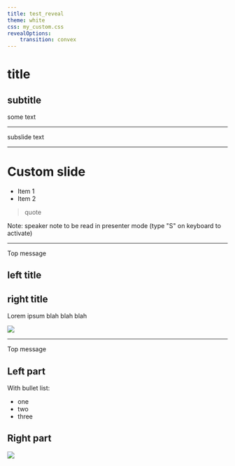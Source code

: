 ```yaml
---
title: test_reveal
theme: white
css: my_custom.css
revealOptions:
    transition: convex
---
```


# title

## subtitle

some text

----

subslide text

---

<!-- .slide: data-background="#00cc66" data-transition="zoom" -->
# Custom slide

- Item 1 <!-- .element: class="fragment" data-fragment-index="2" -->
- Item 2 <!-- .element: class="fragment" data-fragment-index="1" -->


> quote

Note: speaker note to be read in presenter mode (type "S" on keyboard to activate)

---

Top message

## left title <!-- .element: class="left" -->

## right title <!-- .element: class="right" -->

Lorem ipsum blah blah blah <!-- .element: class="left" -->

<img class="right" src="https://via.placeholder.com/500?text=right image">

---

<div>
  <div>
    Top message
  </div>
  <div class="left">
    <h2>Left part</h2>
    With bullet list:
    </br>
    <ul>
      <li> one
      <li> two
      <li> three
    </ul>
  </div>
  <div class="right">
    <h2>Right part</h2>
    <img src="https://via.placeholder.com/200?text=right image">
  </div>
</div>
